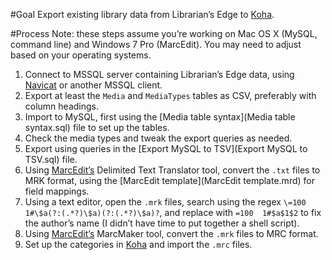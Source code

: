 #Goal
Export existing library data from Librarian’s Edge to [Koha](http://koha-community.org/).

#Process
Note: these steps assume you’re working on Mac OS X (MySQL, command line) and Windows 7 Pro (MarcEdit). You may need to adjust based on your operating systems.

1. Connect to MSSQL server containing Librarian’s Edge data, using [Navicat](http://www.navicat.com/products/navicat-for-sqlserver) or another MSSQL client.
2. Export at least the `Media` and `MediaTypes` tables as CSV, preferably with column headings.
3. Import to MySQL, first using the [Media table syntax](Media table syntax.sql) file to set up the tables.
4. Check the media types and tweak the export queries as needed.
5. Export using queries in the [Export MySQL to TSV](Export MySQL to TSV.sql) file.
6. Using [MarcEdit’s](http://marcedit.reeset.net) Delimited Text Translator tool, convert the `.txt` files to MRK format, using the [MarcEdit template](MarcEdit template.mrd) for field mappings.
7. Using a text editor, open the `.mrk` files, search using the regex `\=100  1#\$a(?:(.*?)\$a)(?:(.*?)\$a)?`, and replace with `=100  1#$a$1$2` to fix the author’s name (I didn’t have time to put together a shell script).
8. Using [MarcEdit’s](http://marcedit.reeset.net) MarcMaker tool, convert the `.mrk` files to MRC format.
9. Set up the categories in [Koha](http://koha-community.org/) and import the `.mrc` files.